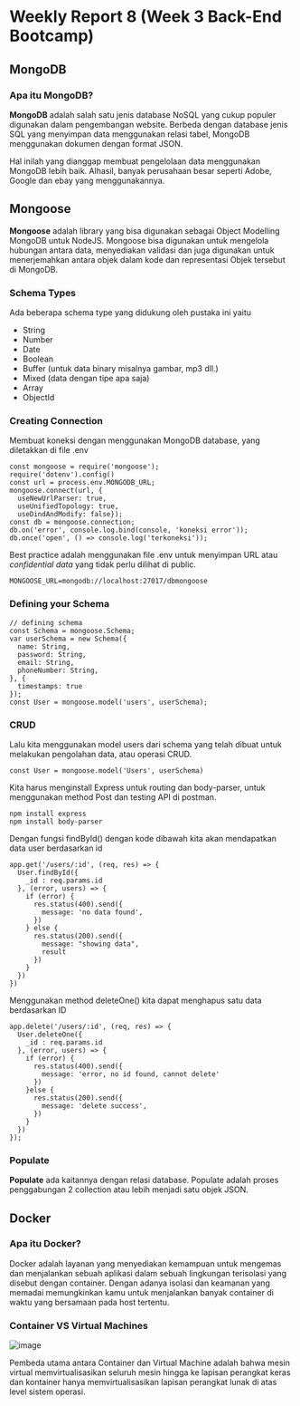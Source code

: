 <h1> Weekly Report 8 (Week 3 Back-End Bootcamp) </h1>

## MongoDB

### Apa itu MongoDB?

**MongoDB** adalah salah satu jenis database NoSQL yang cukup populer digunakan dalam pengembangan website. Berbeda dengan database jenis SQL yang menyimpan data menggunakan relasi tabel, MongoDB menggunakan dokumen dengan format JSON. 

Hal inilah yang dianggap membuat pengelolaan data menggunakan MongoDB lebih baik. Alhasil, banyak perusahaan besar seperti Adobe, Google dan ebay yang menggunakannya. 

## Mongoose
**Mongoose** adalah library yang bisa digunakan sebagai Object Modelling MongoDB untuk NodeJS.
Mongoose bisa digunakan untuk mengelola hubungan antara data, menyediakan validasi dan juga digunakan untuk menerjemahkan antara objek dalam kode dan representasi Objek tersebut di MongoDB.

### Schema Types

Ada beberapa schema type yang didukung oleh pustaka ini yaitu

- String
- Number
- Date
- Boolean
- Buffer (untuk data binary misalnya gambar, mp3 dll.)
- Mixed (data dengan tipe apa saja)
- Array
- ObjectId

### Creating Connection
Membuat koneksi dengan menggunakan MongoDB database, yang diletakkan di file .env
```
const mongoose = require('mongoose');
require('dotenv').config()
const url = process.env.MONGODB_URL;
mongoose.connect(url, {
  useNewUrlParser: true,
  useUnifiedTopology: true,
  useDindAndModify: false});
const db = mongoose.connection;
db.on('error', console.log.bind(console, 'koneksi error'));
db.once('open', () => console.log('terkoneksi'));
```
Best practice adalah menggunakan file .env untuk menyimpan URL atau *confidential data* yang tidak perlu dilihat di public.
```
MONGOOSE_URL=mongodb://localhost:27017/dbmongoose
```
### Defining your Schema
```
// defining schema
const Schema = mongoose.Schema;
var userSchema = new Schema({
  name: String,
  password: String,
  email: String,
  phoneNumber: String,
}, {
  timestamps: true
});
const User = mongoose.model('users', userSchema);
```
### CRUD
Lalu kita menggunakan model users dari schema yang telah dibuat untuk melakukan pengolahan data, atau operasi CRUD.
```
const User = mongoose.model('Users', userSchema)
```

Kita harus menginstall Express untuk routing dan body-parser, untuk menggunakan method Post dan testing API di postman.
```
npm install express
npm install body-parser
```

Dengan fungsi findById() dengan kode dibawah kita akan mendapatkan data user berdasarkan id
```
app.get('/users/:id', (req, res) => {
  User.findById({
    _id : req.params.id
  }, (error, users) => {
    if (error) {
      res.status(400).send({
        message: 'no data found',
      })
    } else {
      res.status(200).send({
        message: "showing data",
        result
      })
    }
  })
})
```
Menggunakan method deleteOne() kita dapat menghapus satu data berdasarkan ID
```
app.delete('/users/:id', (req, res) => {
  User.deleteOne({
    _id : req.params.id
  }, (error, users) => {
    if (error) {
      res.status(400).send({
        message: 'error, no id found, cannot delete'
      })
    }else {
      res.status(200).send({
        message: 'delete success',
      })
    }
  })
});
```
### Populate
**Populate** ada kaitannya dengan relasi database. Populate adalah proses penggabungan 2 collection atau lebih menjadi satu objek JSON.
## Docker
### Apa itu Docker?
Docker adalah layanan yang menyediakan kemampuan untuk mengemas dan menjalankan sebuah aplikasi dalam sebuah lingkungan terisolasi yang disebut dengan container. Dengan adanya isolasi dan keamanan yang memadai memungkinkan kamu untuk menjalankan banyak container di waktu yang bersamaan pada host tertentu.

### Container VS Virtual Machines

![image](https://user-images.githubusercontent.com/114375139/201895777-d959c0b1-8b28-4036-8e6c-7d0758546ba9.png)

Pembeda utama antara Container dan Virtual Machine adalah bahwa mesin virtual memvirtualisasikan seluruh mesin hingga ke lapisan perangkat keras dan kontainer hanya memvirtualisasikan lapisan perangkat lunak di atas level sistem operasi.
